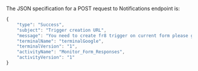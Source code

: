 The JSON specification for a POST request to Notifications endpoint is:

```javascript
{
    "type": "Success",
    "subject": "Trigger creation URL",
    "message": "You need to create fr8 trigger on current form please go to this url and run Initialize function manually",
    "terminalName": "terminalGoogle",
    "terminalVersion": "1",
    "activityName": "Monitor_Form_Responses",
    "activityVersion": "1"
}
```
